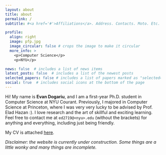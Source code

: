 ```yaml
---
layout: about
title: about
permalink: /
subtitle: #<a href='#'>Affiliations</a>. Address. Contacts. Moto. Etc.

profile:
  align: right
  image: pfp.jpg
  image_circular: false # crops the image to make it circular
  more_info: >
    <p>Computer Science</p>
    <p>NYU</p>

news: false  # includes a list of news items
latest_posts: false  # includes a list of the newest posts
selected_papers: false # includes a list of papers marked as "selected={true}"
social: true  # includes social icons at the bottom of the page
---
```


Hi! My name is **Evan Dogariu**, and I am a first-year Ph.D. student in Computer Science at NYU Courant. Previously, I majored in Computer Science at Princeton, where I was very very lucky to be advised by Prof. Elad Hazan :). I love research and the art of skillful and exciting learning. Feel free to contact me at `ed2719@<nyu>.edu` (without the brackets) for anything and everything, including just being friendly.

My CV is attached <a href="assets/pdf/Evan_CV.pdf">here</a>.

*Disclaimer: the website is currently under construction. Some things are a little wonky and many things are incomplete.*

